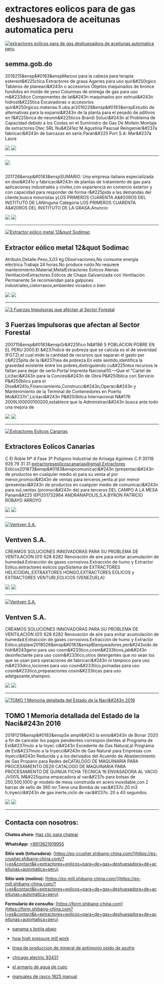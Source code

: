 # extractores eolicos para de gas deshuesadora de aceitunas automatica peru

<a href="https://swt.shibang-china.com/?l=es&img&k=extractores+eolicos+para+de+gas+deshuesadora+de+aceitunas+automatica+peru" target="_blank">![extractores eolicos para de gas deshuesadora de aceitunas automatica peru](http://static.shibang-china.com/all-800x300/15.jpg)</a>

## semma.gob.do
2018215&ensp&#0183&enspMarcos para la cabeza para terapia estereot&#225ctica Extractores de grasa Agarres para uso quir&#250rgico Tableros de planeaci&#243n o accesorios Objetos maquinados de bronce fundidos en molde de yeso Columnas de entrega de gas para uso m&#233dico Componentes de lat&#243n maquinados por extrusi&#243n hidrost&#225tica Excavadoras o accesorios quir&#250rgicos.materias.fi.uba.ar2016228&ensp&#0183&enspEstudio de alternativas para la expansi&#243n de la planta para el pesado de aditivos en f&#225brica de neunm&#225ticos Brandi Soluci&#243n al Problema de Capacidad debido a los Costes en el Suministro de Gas De Mollein Montaje de extractores.Otec SRL Nu&#241ez M.Agustina Pascual Reingenier&#237a fabricaci&#243n de barcazas en serie.Paran&#225 Port S.A: Mar&#237a Laura


<a href="https://whatsapp.shibangsoft.com/WhatsApp.php" target="_blank" title="WhatsApp">![](http://static.shibang-china.com/icon/whatsapp.png)</a> <a href="https://swt.shibang-china.com/?l=es&icon&k=extractores+eolicos+para+de+gas+deshuesadora+de+aceitunas+automatica+peru" target="_blank">![](http://static.shibang-china.com/icon/chat-es.png)</a>

---

<a href="https://swt.shibang-china.com/?l=es&img&k=extractores+eolicos+para+de+gas+deshuesadora+de+aceitunas+automatica+peru" target="_blank">![](http://static.shibang-china.com/all-800x300/673.jpg)</a>

## 
201728&ensp&#0183&enspSUMARIO: Una empresa italiana especializada en dise&#241o y fabricaci&#243n de plantas de tratamiento de gas para aplicaciones industriales y civiles,con experiencia en comercio exterior y con capacidad para responder de forma r&#225pida a las demandas del cliente,busca minoristas yLOS PRIMEROS CUARENTA A&#209OS DEL INSTITUTO DE LANinguna Categoria LOS PRIMEROS CUARENTA A&#209OS DEL INSTITUTO DE LA GRASA.Anuncio


<a href="https://whatsapp.shibangsoft.com/WhatsApp.php" target="_blank" title="WhatsApp">![](http://static.shibang-china.com/icon/whatsapp.png)</a> <a href="https://swt.shibang-china.com/?l=es&icon&k=extractores+eolicos+para+de+gas+deshuesadora+de+aceitunas+automatica+peru" target="_blank">![](http://static.shibang-china.com/icon/chat-es.png)</a>

---

<a href="https://swt.shibang-china.com/?l=es&img&k=extractores+eolicos+para+de+gas+deshuesadora+de+aceitunas+automatica+peru" target="_blank">![Extractor eólico metal 12&quot Sodimac](http://static.shibang-china.com/all-800x300/500.jpg)</a>

## Extractor eólico metal 12&quot Sodimac
Atributo,Detalle.Peso,3,03 kg.Observaciones,No consume energía eléctrica.Trabaja 24 horas.No produce ruido.No requiere mantenimiento.Material,MetalExtractores Eolicos Atenas VentilaciónExtractores Eólicos de Chapa Galvanizada con Ventilación Permanente Se recomiendan para galpones industriales,cielorrasos,ambientes viciados o bien


<a href="https://whatsapp.shibangsoft.com/WhatsApp.php" target="_blank" title="WhatsApp">![](http://static.shibang-china.com/icon/whatsapp.png)</a> <a href="https://swt.shibang-china.com/?l=es&icon&k=extractores+eolicos+para+de+gas+deshuesadora+de+aceitunas+automatica+peru" target="_blank">![](http://static.shibang-china.com/icon/chat-es.png)</a>

---

<a href="https://swt.shibang-china.com/?l=es&img&k=extractores+eolicos+para+de+gas+deshuesadora+de+aceitunas+automatica+peru" target="_blank">![3 Fuerzas Impulsoras que afectan al Sector Forestal](http://static.shibang-china.com/all-800x300/1314.jpg)</a>

## 3 Fuerzas Impulsoras que afectan al Sector Forestal
200715&ensp&#0183&enspGr&#225fico N&#186 5 POBLACION POBRE EN EL PERU 2000.El &#237ndice de pobreza que se calcula es el de severidad (FGT2),el cual mide la cantidad de recursos que separan el gasto per c&#225pita de la l&#237nea de pobreza.En este sentido,identifica la gravedad existente entre los pobres,distinguiendo cu&#225ntos recursos le faltan para dejar de serlo.Portal Imprenta Nacional10.—Que el "Cartel de Licitaci&#243n para la Concesi&#243n de Obra P&#250blica con Servicio P&#250blico para el Dise&#241o,Financiamiento,Construcci&#243n,Operaci&#243n y Mantenimiento de la Terminal de Contenedores en Puerto Mo&#237n",Licitaci&#243n P&#250blica Internacional N&#176 2009LI00000100200,establece que la Administraci&#243n busca ante todo una mejora de


<a href="https://whatsapp.shibangsoft.com/WhatsApp.php" target="_blank" title="WhatsApp">![](http://static.shibang-china.com/icon/whatsapp.png)</a> <a href="https://swt.shibang-china.com/?l=es&icon&k=extractores+eolicos+para+de+gas+deshuesadora+de+aceitunas+automatica+peru" target="_blank">![](http://static.shibang-china.com/icon/chat-es.png)</a>

---

<a href="https://swt.shibang-china.com/?l=es&img&k=extractores+eolicos+para+de+gas+deshuesadora+de+aceitunas+automatica+peru" target="_blank">![Extractores Eolicos Canarias](http://static.shibang-china.com/all-800x300/1058.jpg)</a>

## Extractores Eolicos Canarias
C El Roble Nº 4 Fase 3ª Poligono Industrial de Arinaga Agüimes C.P.35118 928 79 31 31 extractoreseolicoscanarias@gmail.Extractores Eólicos201873&ensp&#0183&enspcomunicaci&#243n (presentaci&#243n de productos en cualquier medio e) para su venta al por menor,promoci&#243n de ventas para terceros,venta al por menor (presentaci&#243n de productos en cualquier medio de comunicaci&#243n para su),ventas (promoci&#243n de) para terceros DEL CAMPO A LA MESA Panam&#225 IEPI201732964 ANDRANAPOLIS,S.A.BYRON PATRICIO ROBAYO ARROYO


<a href="https://whatsapp.shibangsoft.com/WhatsApp.php" target="_blank" title="WhatsApp">![](http://static.shibang-china.com/icon/whatsapp.png)</a> <a href="https://swt.shibang-china.com/?l=es&icon&k=extractores+eolicos+para+de+gas+deshuesadora+de+aceitunas+automatica+peru" target="_blank">![](http://static.shibang-china.com/icon/chat-es.png)</a>

---

<a href="https://swt.shibang-china.com/?l=es&img&k=extractores+eolicos+para+de+gas+deshuesadora+de+aceitunas+automatica+peru" target="_blank">![Ventven S.A.](http://static.shibang-china.com/all-800x300/514.jpg)</a>

## Ventven S.A.
CREAMOS SOLUCIONES INNOVADORAS PARA SU PROBLEMA DE VENTILACIÓN.​(01) 628 6282 Renovación de aire para evitar acumulación de humedad.Extracción de gases corrosivos.Extracción de humo y Extractor Eólico.extractores eolicos pgvSistema de EXTRACTORES HELICOIDAL,EXTRAXTORES HONGO,EXTRACTORES EOLICOS y EXTRACTORES VENTURI,EOLICOS (VENEZUELA)


<a href="https://whatsapp.shibangsoft.com/WhatsApp.php" target="_blank" title="WhatsApp">![](http://static.shibang-china.com/icon/whatsapp.png)</a> <a href="https://swt.shibang-china.com/?l=es&icon&k=extractores+eolicos+para+de+gas+deshuesadora+de+aceitunas+automatica+peru" target="_blank">![](http://static.shibang-china.com/icon/chat-es.png)</a>

---

<a href="https://swt.shibang-china.com/?l=es&img&k=extractores+eolicos+para+de+gas+deshuesadora+de+aceitunas+automatica+peru" target="_blank">![Ventven S.A.](http://static.shibang-china.com/all-800x300/1031.jpg)</a>

## Ventven S.A.
CREAMOS SOLUCIONES INNOVADORAS PARA SU PROBLEMA DE VENTILACIÓN.​(01) 628 6282 Renovación de aire para evitar acumulación de humedad.Extracción de gases corrosivos.Extracción de humo y Extractor Eólico.pbplaw2018526&ensp&#0183&enspBlanqueadores,per&#243xido de hidr&#243geno para uso cosm&#233tico,cosm&#233ticos,jab&#243n desinfectante para uso cosm&#233tico,otros detergentes que no sean los que se usan para operaciones de fabricaci&#243n ni tampoco para uso m&#233dico,lociones para uso cosm&#233tico,pomadas para uso cosm&#233tico,preparaciones cosm&#233ticas para uso adelgazante,shampoo.


<a href="https://whatsapp.shibangsoft.com/WhatsApp.php" target="_blank" title="WhatsApp">![](http://static.shibang-china.com/icon/whatsapp.png)</a> <a href="https://swt.shibang-china.com/?l=es&icon&k=extractores+eolicos+para+de+gas+deshuesadora+de+aceitunas+automatica+peru" target="_blank">![](http://static.shibang-china.com/icon/chat-es.png)</a>

---

<a href="https://swt.shibang-china.com/?l=es&img&k=extractores+eolicos+para+de+gas+deshuesadora+de+aceitunas+automatica+peru" target="_blank">![TOMO 1 Memoria detallada del Estado de la Naci&#243n 2016](http://static.shibang-china.com/all-800x300/344.jpg)</a>

## TOMO 1 Memoria detallada del Estado de la Naci&#243n 2016
20191219&ensp&#0183&enspSe ampli&#243 la emisi&#243n de Bonar 2020 a fin de cancelar los pagos pendientes correspon dientes al Programa de Est&#237mulo a la Inyec ci&#243n Excedente de Gas Natural,al Programa de Est&#237mulo a la Inyecci&#243n de Gas Natural para Empresas con Inyecci&#243n Reducida y a los derivados del Acuerdo de Abastecimiento de Gas Propano para Redes deCATALOGO DE MAQUINARIA PARA PROCESAMIENTO DE26 CATALOGO DE MAQUINARIA PARA PROCESAMIENTO DE QUINUA FICHA TECNICA 16 ENVASADORA AL VACIO JV001L M&#225quina empacadora al vac&#237o para bolsas de 250,500,1000 gr modelo de mesa construida en acero inoxidable,con 2 barras de sello de 360 mr.Tiene una Bomba de vac&#237o 20 m3 h,inyecci&#243n de gas inerte,ciclo de vac&#237o: 20 a 40 segundos.


<a href="https://whatsapp.shibangsoft.com/WhatsApp.php" target="_blank" title="WhatsApp">![](http://static.shibang-china.com/icon/whatsapp.png)</a> <a href="https://swt.shibang-china.com/?l=es&icon&k=extractores+eolicos+para+de+gas+deshuesadora+de+aceitunas+automatica+peru" target="_blank">![](http://static.shibang-china.com/icon/chat-es.png)</a>

---
## Contacta con nosotros:

**Chatea ahora:** [Haz clic para chatear](https://swt.shibang-china.com?l=es&contact&k=extractores+eolicos+para+de+gas+deshuesadora+de+aceitunas+automatica+peru)

**WhatsApp:**  [+8613621919955](https://whatsapp.shibangsoft.com/WhatsApp.php)

**Sitio web (trituradora):** [https://es-crusher.shibang-china.com/](https://es-crusher.shibang-china.com/?l=es&contact&k=extractores+eolicos+para+de+gas+deshuesadora+de+aceitunas+automatica+peru)

**Sitio web (molino):** [https://es-mill.shibang-china.com/](https://es-mill.shibang-china.com/?l=es&contact&k=extractores+eolicos+para+de+gas+deshuesadora+de+aceitunas+automatica+peru)

**Formulario de consulta:** [https://form.shibang-china.com](https://form.shibang-china.com?l=es&contact&k=extractores+eolicos+para+de+gas+deshuesadora+de+aceitunas+automatica+peru)

* [panama s botija abajo](../67/panama%20s%20botija%20abajo.md)

* [how high pressure mill work](../74/how%20high%20pressure%20mill%20work.md)

* [linea de produccion de mineral de antimonio oxido de azufre](../73/linea%20de%20produccion%20de%20mineral%20de%20antimonio%20oxido%20de%20azufre.md)

* [chicago electric 93431](../68/chicago%20electric%2093431.md)

* [el armario de agua de cupc](../77/el%20armario%20de%20agua%20de%20cupc.md)

* [manuales de rayco 1625 manual](../66/manuales%20de%20rayco%201625%20manual.md)